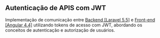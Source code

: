 ## Autenticação de APIS com JWT

Implementação de comunicação entre <a href="https://github.com/AlvaroFerreiraAlves/laravel-jwt">Backend [Laravel 5.5]</a> e <a href="https://github.com/AlvaroFerreiraAlves/angular-jwt">Front-end [Angular 4.4]</a> utilizando tokens de acesso com JWT, abordando os conceitos de autenticação e autorização de usuários. 



